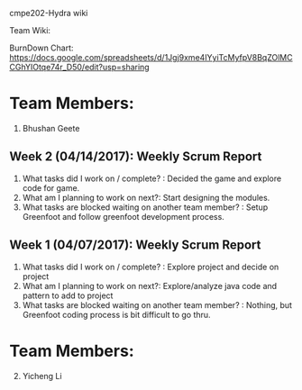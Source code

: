 cmpe202-Hydra wiki

Team Wiki:

BurnDown Chart:
https://docs.google.com/spreadsheets/d/1Jgj9xme4IYyiTcMyfpV8BqZOlMCCGhYIOtqe74r_D50/edit?usp=sharing

# Team Members:
1) Bhushan Geete

## Week 2 (04/14/2017): Weekly Scrum Report

1. What tasks did I work on / complete? : Decided the game and explore code for game.
2. What am I planning to work on next?: Start designing the modules.
3. What tasks are blocked waiting on another team member? : Setup Greenfoot and follow  greenfoot development process. 

## Week 1 (04/07/2017): Weekly Scrum Report

1. What tasks did I work on / complete? : Explore project and decide on project
2. What am I planning to work on next?: Explore/analyze java code and pattern to add to project
3. What tasks are blocked waiting on another team member? : Nothing, but Greenfoot coding process is bit difficult to go thru. 


# Team Members:
2) Yicheng Li

